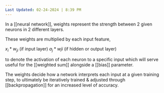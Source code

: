 ```yaml
---
Last Updated: 02-24-2024 | 8:39 PM
---
```

In a [[neural network]], weights represent the strength between 2 given neurons in 2 different layers.

These weights are multiplied by each input feature,

$x_{i} * w_{ji}$ (if input layer)
$a_{j}* w{ji}$ (if hidden or output layer)

to denote the activation of each neuron to a specific input which will serve useful for the [[weighted sum]] alongside a [[bias]] parameter.

The weights decide how a network interprets each input at a given training step, to ultimately be iteratively trained & adjusted through [[backpropagation]] for an increased level of accuracy.